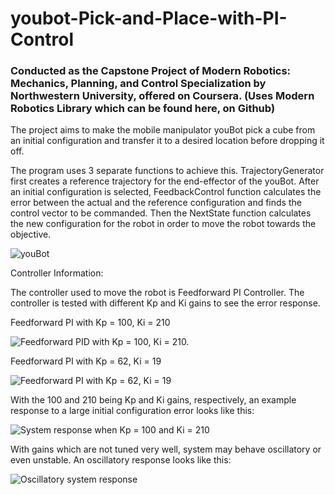 # youbot-Pick-and-Place-with-PI-Control
### Conducted as the Capstone Project of Modern Robotics: Mechanics, Planning, and Control Specialization by Northwestern University, offered on Coursera. (Uses Modern Robotics Library which can be found here, on Github)

The project aims to make the mobile manipulator youBot pick a cube from an initial configuration and transfer it to a desired location before dropping it off.

The program uses 3 separate functions to achieve this. TrajectoryGenerator first creates a reference trajectory for the end-effector of the youBot. After an initial configuration
is selected, FeedbackControl function calculates the error between the actual and the reference configuration and finds the control vector to be commanded. Then the NextState
function calculates the new configuration for the robot in order to move the robot towards the objective.


![youBot](http://hades.mech.northwestern.edu/images/thumb/5/57/Youbot-capstone.png/384px-Youbot-capstone.png)

Controller Information:

The controller used to move the robot is Feedforward PI Controller. The controller is tested with different Kp and Ki gains to see the error response.

Feedforward PI with Kp = 100, Ki = 210

![Feedforward PID with Kp = 100, Ki = 210.](https://github.com/kucar17/youbot-Pick-and-Place-with-PI-Control/blob/master/Results/newTask/Error%20Plot.png)

Feedforward PI with Kp = 62, Ki = 19

![Feedforward PI with Kp = 62, Ki = 19](https://github.com/kucar17/youbot-Pick-and-Place-with-PI-Control/blob/master/Results/best/Error%20Plot.png)

With the 100 and 210 being Kp and Ki gains, respectively, an example response to a large initial configuration error looks like this:

![System response when Kp = 100 and Ki = 210](https://github.com/kucar17/youbot-Pick-and-Place-with-PI-Control/blob/master/Results/ehee.gif?raw=true)

With gains which are not tuned very well, system may behave oscillatory or even unstable. An oscillatory response looks like this:

![Oscillatory system response](https://github.com/kucar17/youbot-Pick-and-Place-with-PI-Control/blob/master/Results/eheee.gif?raw=true)
